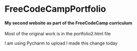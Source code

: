 # FreeCodeCampPortfolio
<h4>My second website as part of the FreeCodeCamp curriculum</h4>
<p>Most of the original work is in the portfolio2.html file</p>
<p>I am using Pycharm to upload I made this change today</p>
